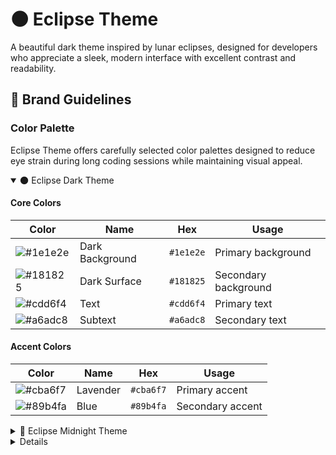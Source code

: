 # 🌑 Eclipse Theme

A beautiful dark theme inspired by lunar eclipses, designed for developers who appreciate a sleek, modern interface with excellent contrast and readability.

## 🎨 Brand Guidelines

### Color Palette

Eclipse Theme offers carefully selected color palettes designed to reduce eye strain during long coding sessions while maintaining visual appeal.

<details open>
<summary>🌑 Eclipse Dark Theme</summary>

#### Core Colors

| Color | Name | Hex | Usage |
|-------|------|-----|-------|
| ![#1e1e2e](https://placehold.co/24x24/1e1e2e/1e1e2e.png) | Dark Background | `#1e1e2e` | Primary background |
| ![#181825](https://placehold.co/24x24/181825/181825.png) | Dark Surface | `#181825` | Secondary background |
| ![#cdd6f4](https://placehold.co/24x24/cdd6f4/cdd6f4.png) | Text | `#cdd6f4` | Primary text |
| ![#a6adc8](https://placehold.co/24x24/a6adc8/a6adc8.png) | Subtext | `#a6adc8` | Secondary text |

#### Accent Colors

| Color | Name | Hex | Usage |
|-------|------|-----|-------|
| ![#cba6f7](https://placehold.co/24x24/cba6f7/cba6f7.png) | Lavender | `#cba6f7` | Primary accent |
| ![#89b4fa](https://placehold.co/24x24/89b4fa/89b4fa.png) | Blue | `#89b4fa` | Secondary accent |

</details>

<details>
<summary>🌙 Eclipse Midnight Theme</summary>

#### Core Colors

| Color | Name | Hex | Usage |
|-------|------|-----|-------|
| ![#0f0e15](https://placehold.co/24x24/0f0e15/0f0e15.png) | Midnight Background | `#0f0e15` | Primary background |
| ![#0a0910](https://placehold.co/24x24/0a0910/0a0910.png) | Deep Space | `#0a0910` | Secondary background |
| ![#e2e2e2](https://placehold.co/24x24/e2e2e2/e2e2e2.png) | Moonlight | `#e2e2e2` | Primary text |
| ![#a8a8c3](https://placehold.co/24x24/a8a8c3/a8a8c3.png) | Starlight | `#a8a8c3` | Secondary text |

#### Accent Colors

| Color | Name | Hex | Usage |
|-------|------|-----|-------|
| ![#bb9af7](https://placehold.co/24x24/bb9af7/bb9af7.png) | Cosmic Purple | `#bb9af7` | Primary accent |
| ![#7aa2f7](https://placehold.co/24x24/7aa2f7/7aa2f7.png) | Nebula Blue | `#7aa2f7` | Secondary accent |

</details>

<details>

### Usage Guidelines

- **Backgrounds**: Use Eclipse Dark (`#0f0e15`) as the primary background and Eclipse Midnight (`#0a0910`) for contrast elements
- **Text**: Use Moonlight (`#e2e2e2`) for primary text and Starlight (`#a8a8c3`) for secondary/disabled text
- **Accents**: Use Cosmic Purple (`#bb9af7`) for primary actions and Nebula Blue (`#7aa2f7`) for secondary actions
- **Contrast**: Ensure text has a minimum contrast ratio of 4.5:1 against background colors

### CSS Variables

For web projects, you can use these CSS variables:

```css
:root {
  --eclipse-dark: #0f0e15;
  --eclipse-midnight: #0a0910;
  --moonlight: #e2e2e2;
  --starlight: #a8a8c3;
  --cosmic-purple: #bb9af7;
  --nebula-blue: #7aa2f7;
}
```

## 📦 Applications

### VS Code Theme
- [Install from Marketplace](https://marketplace.visualstudio.com/items?itemName=eclipse-theme.eclipse-theme)
- [GitHub Repository](./apps/vscode)

## 📝 License

Eclipse Theme is licensed under the MIT License. See [LICENSE](LICENSE) for more information.


## 📄 License

This project is licensed under the [MIT License](LICENSE).
